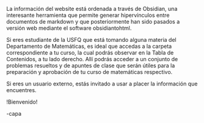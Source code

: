 La información del website está ordenada a través de Obsidian, una interesante herramienta que permite generar hipervínculos entre documentos de markdown y que posteriormente han sido pasados a versión web mediante el software obsidiantohtml.

Si eres estudiante de la USFQ que está tomando alguna materia del Departamento de Matemáticas, es ideal que accedas a la carpeta correspondiente a tu curso, la cual podrás observar en la Tabla de Contenidos, a tu lado derecho. Allí podrás acceder a un conjunto de problemas resueltos y de apuntes de clase que serán útiles para la preparación y aprobación de tu curso de matemáticas respectivo.

Si eres un usuario externo, estás invitado a usar a placer la información que encuentres.

!Bienvenido!

-capa

